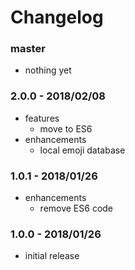 # Changelog

### master

* nothing yet

### 2.0.0 - 2018/02/08

* features
    * move to ES6
* enhancements
    * local emoji database

### 1.0.1 - 2018/01/26

* enhancements
    * remove ES6 code

### 1.0.0 - 2018/01/26

* initial release
